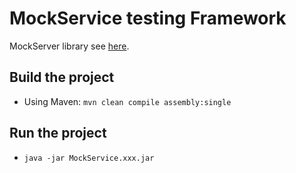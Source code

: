 MockService testing Framework
===============================
MockServer library see <a href="http://www.mock-server.com/">here</a>.

Build the project
------------------
- Using Maven: `mvn clean compile assembly:single`

Run the project
------------------

- `java -jar MockService.xxx.jar`




